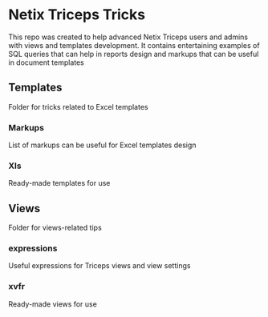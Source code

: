 # Netix Triceps Tricks

This repo was created to help advanced Netix Triceps users and admins with views and templates development. It contains entertaining examples of SQL queries that can help in reports design and markups that can be useful in document templates

## Templates

Folder for tricks related to Excel templates

### Markups

List of markups can be useful for Excel templates design

### Xls

Ready-made templates for use

## Views

Folder for views-related tips

### expressions

Useful expressions for Triceps views and view settings

### xvfr

Ready-made views for use
